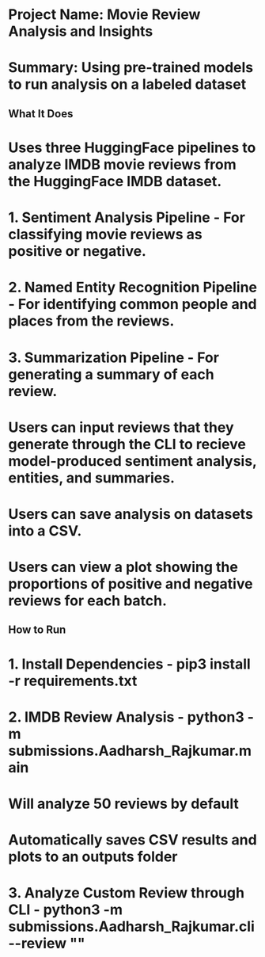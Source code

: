 # Project Name: Movie Review Analysis and Insights

# Summary: Using pre-trained models to run analysis on a labeled dataset

## What It Does
# Uses three HuggingFace pipelines to analyze IMDB movie reviews from the HuggingFace IMDB dataset. 
# 1. Sentiment Analysis Pipeline - For classifying movie reviews as positive or negative.
# 2. Named Entity Recognition Pipeline - For identifying common people and places from the reviews.
# 3. Summarization Pipeline - For generating a summary of each review. 

# Users can input reviews that they generate through the CLI to recieve model-produced sentiment analysis, entities, and summaries. 

# Users can save analysis on datasets into a CSV. 

# Users can view a plot showing the proportions of positive and negative reviews for each batch.

## How to Run
# 1. Install Dependencies - pip3 install -r requirements.txt

# 2. IMDB Review Analysis - python3 -m submissions.Aadharsh_Rajkumar.main
#   Will analyze 50 reviews by default
#   Automatically saves CSV results and plots to an outputs folder

# 3. Analyze Custom Review through CLI - python3 -m submissions.Aadharsh_Rajkumar.cli --review "<INSERT REVIEW HERE>"